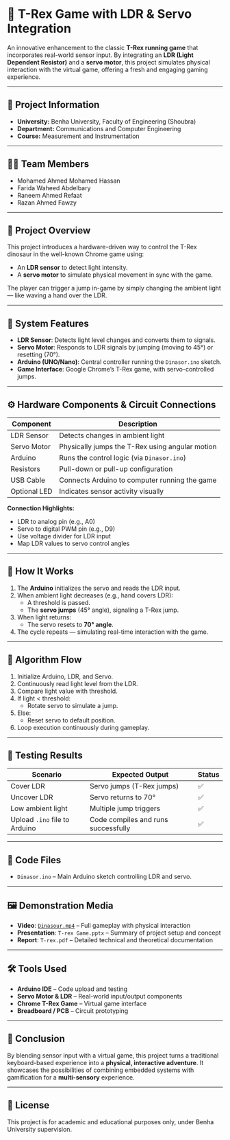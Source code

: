 # 🦖 T-Rex Game with LDR & Servo Integration

An innovative enhancement to the classic **T-Rex running game** that incorporates real-world sensor input. By integrating an **LDR (Light Dependent Resistor)** and a **servo motor**, this project simulates physical interaction with the virtual game, offering a fresh and engaging gaming experience.

---

## 🏫 Project Information

* **University:** Benha University, Faculty of Engineering (Shoubra)  
* **Department:** Communications and Computer Engineering  
* **Course:** Measurement and Instrumentation 

---

## 👩‍💻 Team Members

* Mohamed Ahmed Mohamed Hassan  
* Farida Waheed Abdelbary 
* Raneem Ahmed Refaat
* Razan Ahmed Fawzy 

---

## 📌 Project Overview

This project introduces a hardware-driven way to control the T-Rex dinosaur in the well-known Chrome game using:

- An **LDR sensor** to detect light intensity.
- A **servo motor** to simulate physical movement in sync with the game.

The player can trigger a jump in-game by simply changing the ambient light — like waving a hand over the LDR.

---

## 🧠 System Features

- **LDR Sensor**: Detects light level changes and converts them to signals.
- **Servo Motor**: Responds to LDR signals by jumping (moving to 45°) or resetting (70°).
- **Arduino (UNO/Nano)**: Central controller running the `Dinasor.ino` sketch.
- **Game Interface**: Google Chrome’s T-Rex game, with servo-controlled jumps.

---

## ⚙️ Hardware Components & Circuit Connections

| Component       | Description                                       |
|----------------|---------------------------------------------------|
| LDR Sensor      | Detects changes in ambient light                 |
| Servo Motor     | Physically jumps the T-Rex using angular motion  |
| Arduino         | Runs the control logic (via `Dinasor.ino`)       |
| Resistors       | Pull-down or pull-up configuration               |
| USB Cable       | Connects Arduino to computer running the game    |
| Optional LED    | Indicates sensor activity visually               |

**Connection Highlights:**

- LDR to analog pin (e.g., A0)
- Servo to digital PWM pin (e.g., D9)
- Use voltage divider for LDR input
- Map LDR values to servo control angles

---

## 🧾 How It Works

1. The **Arduino** initializes the servo and reads the LDR input.
2. When ambient light decreases (e.g., hand covers LDR):
   - A threshold is passed.
   - The **servo jumps** (45° angle), signaling a T-Rex jump.
3. When light returns:
   - The servo resets to **70° angle**.
4. The cycle repeats — simulating real-time interaction with the game.

---

## 📐 Algorithm Flow

1. Initialize Arduino, LDR, and Servo.
2. Continuously read light level from the LDR.
3. Compare light value with threshold.
4. If light < threshold:
   - Rotate servo to simulate a jump.
5. Else:
   - Reset servo to default position.
6. Loop execution continuously during gameplay.

---

## 🧪 Testing Results

| Scenario                        | Expected Output                     | Status |
|---------------------------------|-------------------------------------|--------|
| Cover LDR                       | Servo jumps (T-Rex jumps)           | ✅     |
| Uncover LDR                     | Servo returns to 70°                | ✅     |
| Low ambient light               | Multiple jump triggers              | ✅     |
| Upload `.ino` file to Arduino  | Code compiles and runs successfully | ✅     |

---

## 💾 Code Files

* `Dinasor.ino` – Main Arduino sketch controlling LDR and servo.

---

## 🖼 Demonstration Media

* **Video**: [`Dinasour.mp4`](#) – Full gameplay with physical interaction  
* **Presentation**: `T-rex Game.pptx` – Summary of project setup and concept  
* **Report**: `T-rex.pdf` – Detailed technical and theoretical documentation  

---

## 🛠 Tools Used

* **Arduino IDE** – Code upload and testing  
* **Servo Motor & LDR** – Real-world input/output components  
* **Chrome T-Rex Game** – Virtual game interface  
* **Breadboard / PCB** – Circuit prototyping  

---

## 🏁 Conclusion

By blending sensor input with a virtual game, this project turns a traditional keyboard-based experience into a **physical, interactive adventure**. It showcases the possibilities of combining embedded systems with gamification for a **multi-sensory** experience.

---

## 📜 License

This project is for academic and educational purposes only, under Benha University supervision.


